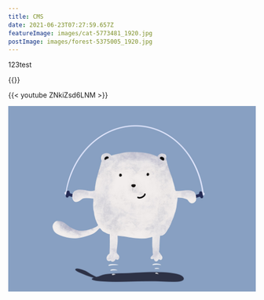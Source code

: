 ```yaml
---
title: CMS
date: 2021-06-23T07:27:59.657Z
featureImage: images/cat-5773481_1920.jpg
postImage: images/forest-5375005_1920.jpg
---
```

123test

{{<youtube ZNkiZsd6LNM>}}

{{< youtube ZNkiZsd6LNM >}}

![123](images/cat-5773481_1920.jpg "123")